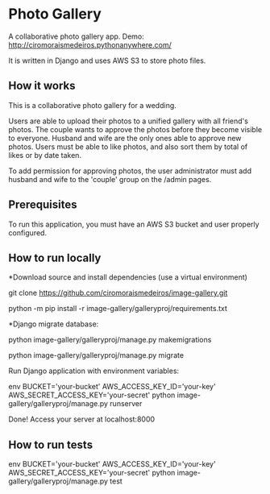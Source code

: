 Photo Gallery
==

A collaborative photo gallery app. Demo: http://ciromoraismedeiros.pythonanywhere.com/

It is written in Django and uses AWS S3 to store photo files.

How it works
--
This is a collaborative photo gallery for a wedding.

Users are able to upload their photos to a unified gallery with all friend's photos.
The couple wants to approve the photos before they become visible to everyone.
Husband and wife are the only ones able to approve new photos.
Users must be able to like photos, and also sort them by total of likes or by date taken.

To add permission for approving photos, the user administrator must add husband and wife to the 'couple' group on the /admin pages.

Prerequisites
--
To run this application, you must have an AWS S3 bucket and user properly configured.

How to run locally
--
*Download source and install dependencies (use a virtual environment)

git clone https://github.com/ciromoraismedeiros/image-gallery.git

python -m pip install -r image-gallery/galleryproj/requirements.txt

*Django migrate database:

python image-gallery/galleryproj/manage.py makemigrations

python image-gallery/galleryproj/manage.py migrate

Run Django application with environment variables:

env BUCKET='your-bucket' AWS_ACCESS_KEY_ID='your-key' AWS_SECRET_ACCESS_KEY='your-secret' python image-gallery/galleryproj/manage.py runserver


Done! Access your server at localhost:8000

How to run tests
--
env BUCKET='your-bucket' AWS_ACCESS_KEY_ID='your-key' AWS_SECRET_ACCESS_KEY='your-secret' python image-gallery/galleryproj/manage.py test
